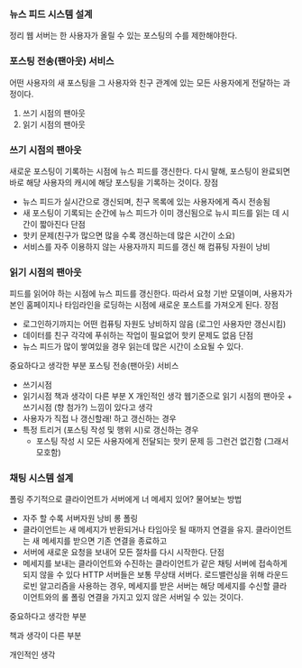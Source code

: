 ### 뉴스 피드 시스템 설계

정리
웹 서버는 한 사용자가 올릴 수 있는 포스팅의 수를 제한해야한다.

### 포스팅 전송(팬아웃) 서비스
어떤 사용자의 새 포스팅을 그 사용자와 친구 관계에 있는 모든 사용자에게 전달하는 과정이다.
1. 쓰기 시점의 팬아웃
2. 읽기 시점의 팬아웃

### 쓰기 시점의 팬아웃
새로운 포스팅이 기록하는 시점에 뉴스 피드를 갱신한다. 다시 말해, 포스팅이 완료되면 바로 해당 사용자의 캐시에 해당 포스팅을 기록하는 것이다.
장점
 - 뉴스 피드가 실시간으로 갱신되며, 친구 목록에 있는 사용자에게 즉시 전송됨
 - 새 포스팅이 기록되는 순간에 뉴스 피드가 이미 갱신됨으로 뉴시 피드를 읽는 데 시간이 짧아진다
단점
 - 핫키 문제(친구가 많으면 많을 수록 갱신하는데 많은 시간이 소요)
 - 서비스를 자주 이용하지 않는 사용자까지 피드를 갱신 해 컴퓨팅 자원이 낭비

### 읽기 시점의 팬아웃
피드를 읽어야 하는 시점에 뉴스 피드를 갱신한다. 따라서 요청 기반 모델이며, 사용자가 본인 홈페이지나 타임라인을 로딩하는 시점에 새로운 포스트를 가져오게 된다.
장점
 - 로그인하기까지는 어떤 컴퓨팅 자원도 낭비하지 않음 (로그인 사용자만 갱신시킴)
 - 데이터를 친구 각각에 푸쉬하는 작업이 필요없어 핫키 문제도 없음
단점
 - 뉴스 피드가 많이 쌓여있을 경우 읽는데 많은 시간이 소요될 수 있다.

중요하다고 생각한 부분
포스팅 전송(팬아웃) 서비스
 - 쓰기시점
 - 읽기시점
책과 생각이 다른 부분
X
개인적인 생각
웹기준으로 읽기 시점의 팬아웃 + 쓰기시점 (향 첨가?) 느낌이 있다고 생각
 - 사용자가 직접 나 갱신할래! 하고 갱신하는 경우
 - 특정 트리거 (포스팅 작성 및 행위 시)로 갱신하는 경우
   - 포스팅 작성 시 모든 사용자에게 전달되는 핫키 문제 등 그런건 없긴함 (그래서 모호함)
### 채팅 시스템 설계
폴링
주기적으로 클라이언트가 서버에게 너 메세지 있어? 물어보는 방법
 - 자주 할 수록 서버자원 낭비
롱 폴링
 - 클라이언트는 새 메세지가 반환되거나 타임아웃 될 때까지 연결을 유지. 클라이언트는 새 메세지를 받으면 기존 연결을 종료하고
 - 서버에 새로운 요청을 보내어 모든 절차를 다시 시작한다.
단점
 - 메세지를 보내는 클라이언트와 수진하는 클라이언트가 같은 채팅 서버에 접속하게 되지 않을 수 있다 HTTP 서버들은 보통 무상태 서버다. 로드밸런싱을 위해 라운드 로빈 알고리즘을 사용하는 경우, 메세지를 받은 서버는 해당 메세지를 수신할 클라이언트와의 롤 폴링 연결을 가지고 있지 않은 서버일 수 있는 것이다.

중요하다고 생각한 부분

책과 생각이 다른 부분

개인적인 생각